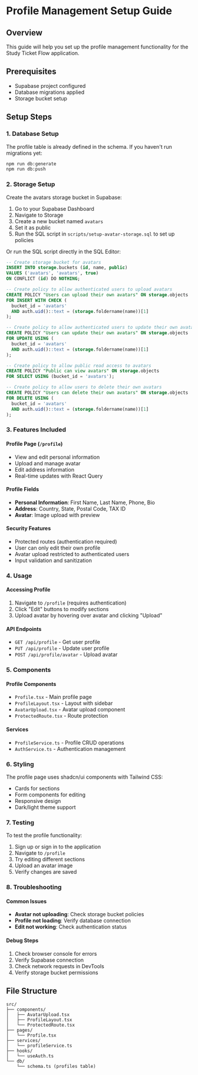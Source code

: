 # Profile Management Setup Guide

## Overview
This guide will help you set up the profile management functionality for the Study Ticket Flow application.

## Prerequisites
- Supabase project configured
- Database migrations applied
- Storage bucket setup

## Setup Steps

### 1. Database Setup
The profile table is already defined in the schema. If you haven't run migrations yet:

```bash
npm run db:generate
npm run db:push
```

### 2. Storage Setup
Create the avatars storage bucket in Supabase:

1. Go to your Supabase Dashboard
2. Navigate to Storage
3. Create a new bucket named `avatars`
4. Set it as public
5. Run the SQL script in `scripts/setup-avatar-storage.sql` to set up policies

Or run the SQL script directly in the SQL Editor:

```sql
-- Create storage bucket for avatars
INSERT INTO storage.buckets (id, name, public) 
VALUES ('avatars', 'avatars', true)
ON CONFLICT (id) DO NOTHING;

-- Create policy to allow authenticated users to upload avatars
CREATE POLICY "Users can upload their own avatars" ON storage.objects
FOR INSERT WITH CHECK (
  bucket_id = 'avatars' 
  AND auth.uid()::text = (storage.foldername(name))[1]
);

-- Create policy to allow authenticated users to update their own avatars
CREATE POLICY "Users can update their own avatars" ON storage.objects
FOR UPDATE USING (
  bucket_id = 'avatars' 
  AND auth.uid()::text = (storage.foldername(name))[1]
);

-- Create policy to allow public read access to avatars
CREATE POLICY "Public can view avatars" ON storage.objects
FOR SELECT USING (bucket_id = 'avatars');

-- Create policy to allow users to delete their own avatars
CREATE POLICY "Users can delete their own avatars" ON storage.objects
FOR DELETE USING (
  bucket_id = 'avatars' 
  AND auth.uid()::text = (storage.foldername(name))[1]
);
```

### 3. Features Included

#### Profile Page (`/profile`)
- View and edit personal information
- Upload and manage avatar
- Edit address information
- Real-time updates with React Query

#### Profile Fields
- **Personal Information**: First Name, Last Name, Phone, Bio
- **Address**: Country, State, Postal Code, TAX ID
- **Avatar**: Image upload with preview

#### Security Features
- Protected routes (authentication required)
- User can only edit their own profile
- Avatar upload restricted to authenticated users
- Input validation and sanitization

### 4. Usage

#### Accessing Profile
1. Navigate to `/profile` (requires authentication)
2. Click "Edit" buttons to modify sections
3. Upload avatar by hovering over avatar and clicking "Upload"

#### API Endpoints
- `GET /api/profile` - Get user profile
- `PUT /api/profile` - Update user profile
- `POST /api/profile/avatar` - Upload avatar

### 5. Components

#### Profile Components
- `Profile.tsx` - Main profile page
- `ProfileLayout.tsx` - Layout with sidebar
- `AvatarUpload.tsx` - Avatar upload component
- `ProtectedRoute.tsx` - Route protection

#### Services
- `ProfileService.ts` - Profile CRUD operations
- `AuthService.ts` - Authentication management

### 6. Styling
The profile page uses shadcn/ui components with Tailwind CSS:
- Cards for sections
- Form components for editing
- Responsive design
- Dark/light theme support

### 7. Testing
To test the profile functionality:

1. Sign up or sign in to the application
2. Navigate to `/profile`
3. Try editing different sections
4. Upload an avatar image
5. Verify changes are saved

### 8. Troubleshooting

#### Common Issues
- **Avatar not uploading**: Check storage bucket policies
- **Profile not loading**: Verify database connection
- **Edit not working**: Check authentication status

#### Debug Steps
1. Check browser console for errors
2. Verify Supabase connection
3. Check network requests in DevTools
4. Verify storage bucket permissions

## File Structure
```
src/
├── components/
│   ├── AvatarUpload.tsx
│   ├── ProfileLayout.tsx
│   └── ProtectedRoute.tsx
├── pages/
│   └── Profile.tsx
├── services/
│   └── profileService.ts
├── hooks/
│   └── useAuth.ts
└── db/
    └── schema.ts (profiles table)
```
